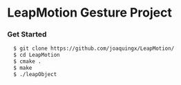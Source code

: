 # LeapMotion Gesture Project

### Get Started

```sh
  $ git clone https://github.com/joaquingx/LeapMotion/
  $ cd LeapMotion
  $ cmake .
  $ make
  $ ./leapObject
```
